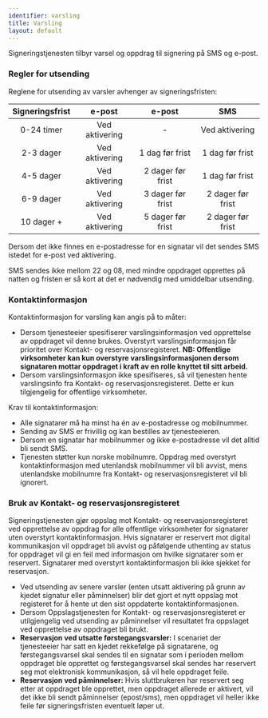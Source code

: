 ```yaml
---
identifier: varsling
title: Varsling
layout: default
---
```


Signeringstjenesten tilbyr varsel og oppdrag til signering på SMS og e-post. 

### Regler for utsending

Reglene for utsending av varsler avhenger av signeringsfristen:

| Signeringsfrist |     e-post     |       e-post      |        SMS        |
|:---------------:|:--------------:|:-----------------:|:-----------------:|
| 0-24 timer      | Ved aktivering |         -         | Ved aktivering    |
| 2-3 dager       | Ved aktivering | 1 dag før frist   | 1 dag før frist   |
| 4-5 dager       | Ved aktivering | 2 dager før frist | 1 dag før frist   |
| 6-9 dager       | Ved aktivering | 3 dager før frist | 2 dager før frist |
| 10 dager +      | Ved aktivering | 5 dager før frist | 2 dager før frist |

<!-- Tabellen er generert vha. http://www.tablesgenerator.com/markdown_tables -->

Dersom det ikke finnes en e-postadresse for en signatar vil det sendes SMS istedet for e-post ved aktivering.

SMS sendes ikke mellom 22 og 08, med mindre oppdraget opprettes på natten og fristen er så kort at det er nødvendig med umiddelbar utsending.

### Kontaktinformasjon

Kontaktinformasjon for varsling kan angis på to måter:

 * Dersom tjenesteeier spesifiserer varslingsinformasjon ved opprettelse av oppdraget vil denne brukes. Overstyrt varslingsinformasjon får prioritet over Kontakt- og reservasjonsregisteret. **NB: Offentlige virksomheter kan kun overstyre varslingsinformasjonen dersom signataren mottar oppdraget i kraft av en rolle knyttet til sitt arbeid.**
 * Dersom varslingsinformasjon ikke spesifiseres, så vil tjenesten hente varslingsinfo fra Kontakt- og reservasjonsregisteret. Dette er kun tilgjengelig for offentlige virksomheter.

Krav til kontaktinformasjon:

 * Alle signatarer må ha minst ha én av e-postadresse og mobilnummer.
 * Sending av SMS er frivillig og kan bestilles av tjenesteeieren.
 * Dersom en signatar har mobilnummer og ikke e-postadresse vil det alltid bli sendt SMS.
 * Tjenesten støtter kun norske mobilnumre. Oppdrag med overstyrt kontaktinformasjon med utenlandsk mobilnummer vil bli avvist, mens utenlandske mobilnumre fra Kontakt- og reservasjonsregisteret vil bli ignorert.

### Bruk av Kontakt- og reservasjonsregisteret

Signeringstjenesten gjør oppslag mot Kontakt- og reservasjonsregisteret ved opprettelse av oppdrag for alle offentlige virksomheter for signatarer uten overstyrt kontaktinformasjon. Hvis signatarer er reservert mot digital kommunikasjon vil oppdraget bli avvist og påfølgende uthenting av status for oppdraget vil gi en feil med informasjon om hvilke signatarer som er reservert. Signatarer med overstyrt kontaktinformasjon bli ikke sjekket for reservasjon.

* Ved utsending av senere varsler (enten utsatt aktivering på grunn av kjedet signatur eller påminnelser) blir det gjort et nytt oppslag mot registeret for å hente ut den sist oppdaterte kontaktinformasjonen.
* Dersom Oppslagstjenesten for Kontakt- og reservasjonsregisteret er utilgjengelig ved utsending av påminnelser vil resultatet fra oppslaget ved opprettelse av oppdraget bli brukt. 
* **Reservasjon ved utsatte førstegangsvarsler:** I scenariet der tjenesteeier har satt en kjedet rekkefølge på signatarene, og førstegangsvarsel skal sendes til en signatar som i perioden mellom oppdraget ble opprettet og førstegangsvarsel skal sendes har reservert seg mot elektronisk kommunikasjon, så vil hele oppdraget feile.
* **Reservasjon ved påminnelser:** Hvis sluttbrukeren har reservert seg etter at oppdraget ble opprettet, men oppdraget allerede er aktivert, vil det ikke bli sendt påminnelser (epost/sms), men oppdraget vil heller ikke feile før signeringsfristen eventuelt løper ut.